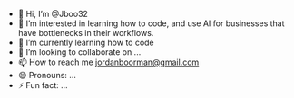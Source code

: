 - 👋 Hi, I’m @Jboo32
- 👀 I’m interested in learning how to code, and use AI for businesses that have bottlenecks in their workflows.
- 🌱 I’m currently learning how to code
- 💞️ I’m looking to collaborate on ...
- 📫 How to reach me jordanboorman@gmail.com
- 😄 Pronouns: ...
- ⚡ Fun fact: ...

<!---
Jboo32/Jboo32 is a ✨ special ✨ repository because its `README.md` (this file) appears on your GitHub profile.
You can click the Preview link to take a look at your changes.
--->
